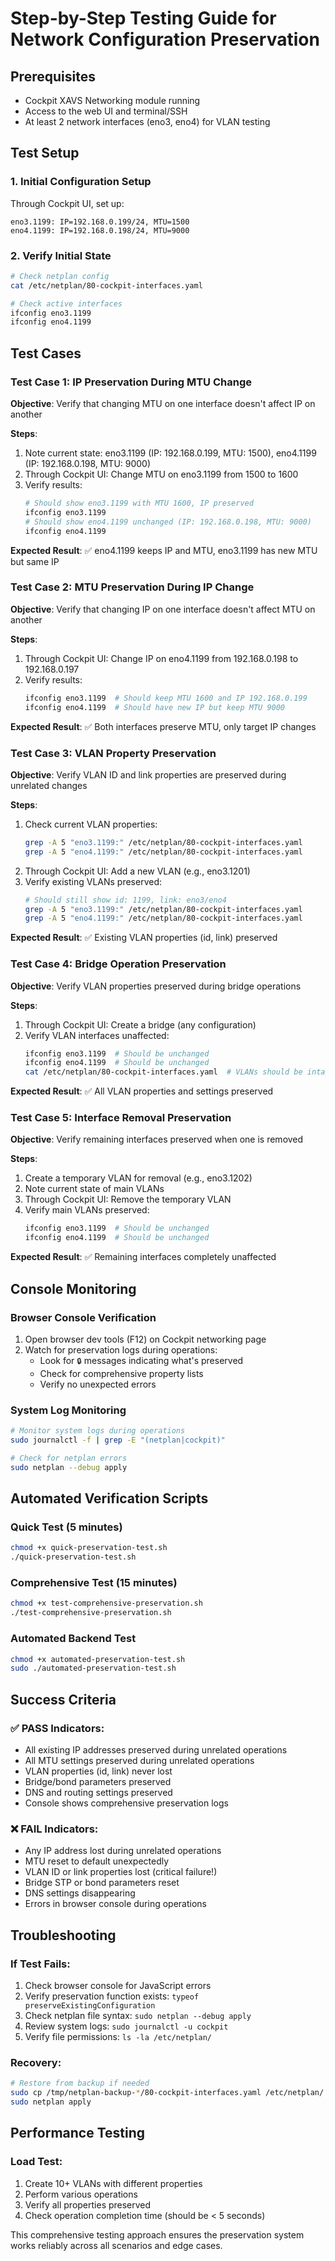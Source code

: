 # Step-by-Step Testing Guide for Network Configuration Preservation

## Prerequisites
- Cockpit XAVS Networking module running
- Access to the web UI and terminal/SSH
- At least 2 network interfaces (eno3, eno4) for VLAN testing

## Test Setup

### 1. Initial Configuration Setup
Through Cockpit UI, set up:
```
eno3.1199: IP=192.168.0.199/24, MTU=1500
eno4.1199: IP=192.168.0.198/24, MTU=9000
```

### 2. Verify Initial State
```bash
# Check netplan config
cat /etc/netplan/80-cockpit-interfaces.yaml

# Check active interfaces
ifconfig eno3.1199
ifconfig eno4.1199
```

## Test Cases

### Test Case 1: IP Preservation During MTU Change
**Objective**: Verify that changing MTU on one interface doesn't affect IP on another

**Steps**:
1. Note current state: eno3.1199 (IP: 192.168.0.199, MTU: 1500), eno4.1199 (IP: 192.168.0.198, MTU: 9000)
2. Through Cockpit UI: Change MTU on eno3.1199 from 1500 to 1600
3. Verify results:
   ```bash
   # Should show eno3.1199 with MTU 1600, IP preserved
   ifconfig eno3.1199
   # Should show eno4.1199 unchanged (IP: 192.168.0.198, MTU: 9000)
   ifconfig eno4.1199
   ```

**Expected Result**: ✅ eno4.1199 keeps IP and MTU, eno3.1199 has new MTU but same IP

### Test Case 2: MTU Preservation During IP Change
**Objective**: Verify that changing IP on one interface doesn't affect MTU on another

**Steps**:
1. Through Cockpit UI: Change IP on eno4.1199 from 192.168.0.198 to 192.168.0.197
2. Verify results:
   ```bash
   ifconfig eno3.1199  # Should keep MTU 1600 and IP 192.168.0.199
   ifconfig eno4.1199  # Should have new IP but keep MTU 9000
   ```

**Expected Result**: ✅ Both interfaces preserve MTU, only target IP changes

### Test Case 3: VLAN Property Preservation
**Objective**: Verify VLAN ID and link properties are preserved during unrelated changes

**Steps**:
1. Check current VLAN properties:
   ```bash
   grep -A 5 "eno3.1199:" /etc/netplan/80-cockpit-interfaces.yaml
   grep -A 5 "eno4.1199:" /etc/netplan/80-cockpit-interfaces.yaml
   ```
2. Through Cockpit UI: Add a new VLAN (e.g., eno3.1201)
3. Verify existing VLANs preserved:
   ```bash
   # Should still show id: 1199, link: eno3/eno4
   grep -A 5 "eno3.1199:" /etc/netplan/80-cockpit-interfaces.yaml
   grep -A 5 "eno4.1199:" /etc/netplan/80-cockpit-interfaces.yaml
   ```

**Expected Result**: ✅ Existing VLAN properties (id, link) preserved

### Test Case 4: Bridge Operation Preservation
**Objective**: Verify VLAN properties preserved during bridge operations

**Steps**:
1. Through Cockpit UI: Create a bridge (any configuration)
2. Verify VLAN interfaces unaffected:
   ```bash
   ifconfig eno3.1199  # Should be unchanged
   ifconfig eno4.1199  # Should be unchanged
   cat /etc/netplan/80-cockpit-interfaces.yaml  # VLANs should be intact
   ```

**Expected Result**: ✅ All VLAN properties and settings preserved

### Test Case 5: Interface Removal Preservation
**Objective**: Verify remaining interfaces preserved when one is removed

**Steps**:
1. Create a temporary VLAN for removal (e.g., eno3.1202)
2. Note current state of main VLANs
3. Through Cockpit UI: Remove the temporary VLAN
4. Verify main VLANs preserved:
   ```bash
   ifconfig eno3.1199  # Should be unchanged
   ifconfig eno4.1199  # Should be unchanged
   ```

**Expected Result**: ✅ Remaining interfaces completely unaffected

## Console Monitoring

### Browser Console Verification
1. Open browser dev tools (F12) on Cockpit networking page
2. Watch for preservation logs during operations:
   - Look for `🔒` messages indicating what's preserved
   - Check for comprehensive property lists
   - Verify no unexpected errors

### System Log Monitoring
```bash
# Monitor system logs during operations
sudo journalctl -f | grep -E "(netplan|cockpit)"

# Check for netplan errors
sudo netplan --debug apply
```

## Automated Verification Scripts

### Quick Test (5 minutes)
```bash
chmod +x quick-preservation-test.sh
./quick-preservation-test.sh
```

### Comprehensive Test (15 minutes)
```bash
chmod +x test-comprehensive-preservation.sh
./test-comprehensive-preservation.sh
```

### Automated Backend Test
```bash
chmod +x automated-preservation-test.sh
sudo ./automated-preservation-test.sh
```

## Success Criteria

### ✅ PASS Indicators:
- All existing IP addresses preserved during unrelated operations
- All MTU settings preserved during unrelated operations
- VLAN properties (id, link) never lost
- Bridge/bond parameters preserved
- DNS and routing settings preserved
- Console shows comprehensive preservation logs

### ❌ FAIL Indicators:
- Any IP address lost during unrelated operations
- MTU reset to default unexpectedly
- VLAN ID or link properties lost (critical failure!)
- Bridge STP or bond parameters reset
- DNS settings disappearing
- Errors in browser console during operations

## Troubleshooting

### If Test Fails:
1. Check browser console for JavaScript errors
2. Verify preservation function exists: `typeof preserveExistingConfiguration`
3. Check netplan file syntax: `sudo netplan --debug apply`
4. Review system logs: `sudo journalctl -u cockpit`
5. Verify file permissions: `ls -la /etc/netplan/`

### Recovery:
```bash
# Restore from backup if needed
sudo cp /tmp/netplan-backup-*/80-cockpit-interfaces.yaml /etc/netplan/
sudo netplan apply
```

## Performance Testing

### Load Test:
1. Create 10+ VLANs with different properties
2. Perform various operations
3. Verify all properties preserved
4. Check operation completion time (should be < 5 seconds)

This comprehensive testing approach ensures the preservation system works reliably across all scenarios and edge cases.
